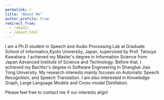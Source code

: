 ```yaml
---
permalink: /
title: "About Me"
author_profile: true
redirect_from: 
  - /about/
  - /about.html
---
```


I am a Ph.D student in Speech and Audio Processing Lab at Graduate School of Informatics,Kyoto University, Japan, supervised by Prof. Tatsuya Kawahara. I achieved my Master's degree in Information Science from Japan Advanced Institute of Science and Technology. Before that, I achieved my Bachlor's degree in Software Engineering in Shanghai Jiao Tong University. My research interests mainly focuses on Automatic Speech Recognition, and Speech Translation. I am also interested in Knowledge Graph, Large Language Models and Cross-modal Distillation. 

Please feel free to contact me if our interests align!
